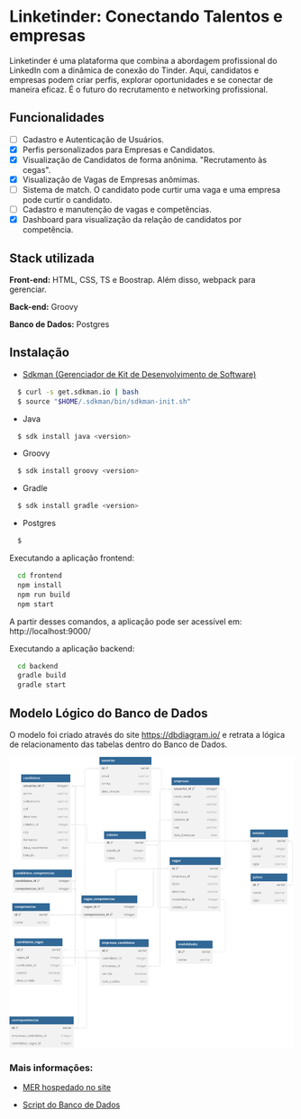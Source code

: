 
# Linketinder: Conectando Talentos e empresas

Linketinder é uma plataforma que combina a abordagem profissional do LinkedIn com a dinâmica de conexão do Tinder. Aqui, candidatos e empresas podem criar perfis, explorar oportunidades e se conectar de maneira eficaz. É o futuro do recrutamento e networking profissional.

## Funcionalidades

- [ ] Cadastro e Autenticação de Usuários.
- [x] Perfis personalizados para Empresas e Candidatos.
- [x] Visualização de Candidatos de forma anônima. "Recrutamento às cegas".
- [x] Visualização de Vagas de Empresas anômimas.
- [ ] Sistema de match. O candidato pode curtir uma vaga e uma empresa pode curtir o candidato.
- [ ] Cadastro e manutenção de vagas e competências.
- [x] Dashboard para visualização da relação de candidatos por competência.

## Stack utilizada

**Front-end:** HTML, CSS, TS e Boostrap. Além disso, webpack para gerenciar.

**Back-end:** Groovy

**Banco de Dados:** Postgres

## Instalação

- [Sdkman (Gerenciador de Kit de Desenvolvimento de Software)](https://sdkman.io/)

```bash
  $ curl -s get.sdkman.io | bash
  $ source "$HOME/.sdkman/bin/sdkman-init.sh"
```

- Java

```bash
  $ sdk install java <version>
```
- Groovy

```bash
  $ sdk install groovy <version>
```
- Gradle

```bash
  $ sdk install gradle <version>
```
 - Postgres
```bash
  $ 
```
Executando a aplicação frontend:

```bash
  cd frontend
  npm install
  npm run build
  npm start
```
A partir desses comandos, a aplicação pode ser acessível em: http://localhost:9000/

Executando a aplicação backend:

```bash
  cd backend
  gradle build
  gradle start
```

## Modelo Lógico do Banco de Dados

O modelo foi criado através do site https://dbdiagram.io/ e retrata a lógica de relacionamento das tabelas dentro do Banco de Dados.

![MER](https://raw.githubusercontent.com/gustavogarciaps/Linketinder/ab979c68b8f7fe96e07f0e1c35c5cb2d4b7743ed/docs/mer.svg)

### Mais informações:

- [MER hospedado no site](https://dbdiagram.io/d/Linketinder-65172b5fffbf5169f0c2c134)

- [Script do Banco de Dados](https://github.com/gustavogarciaps/Linketinder/blob/master/docs/script.sql)

